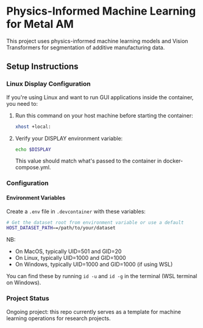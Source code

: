 # Physics-Informed Machine Learning for Metal AM

This project uses physics-informed machine learning models and Vision Transformers for segmentation of additive manufacturing data. 

## Setup Instructions

### Linux Display Configuration

If you're using Linux and want to run GUI applications inside the container, you need to:

1. Run this command on your host machine before starting the container:
   ```bash
   xhost +local:
	```

2. Verify your DISPLAY environment variable:
   ```bash
   echo $DISPLAY
   ```
   This value should match what's passed to the container in docker-compose.yml.

### Configuration

#### Environment Variables

Create a `.env` file in `.devcontainer` with these variables:

```bash
# Get the dataset root from environment variable or use a default
HOST_DATASET_PATH==/path/to/your/dataset
```
NB:
- On MacOS, typically UID=501 and GID=20
- On Linux, typically UID=1000 and GID=1000
- On Windows, typically UID=1000 and GID=1000 (if using WSL)

You can find these by running `id -u` and `id -g` in the terminal (WSL terminal on Windows). 

### Project Status

Ongoing project: this repo currently serves as a template for machine learning operations for research projects. 
